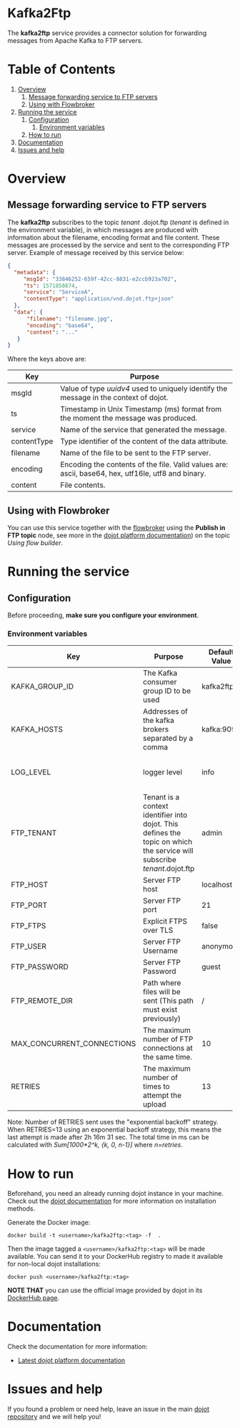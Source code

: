 # Kafka2Ftp

The **kafka2ftp** service provides a connector solution for forwarding messages from Apache Kafka to FTP servers.

# **Table of Contents**

1. [Overview](#overview)
   1. [Message forwarding service to FTP servers](##message-forwarding-service-to-ftp-servers)
   2. [Using with Flowbroker](##using-with-flowbroker)
2. [Running the service](#running-the-service)
   1. [Configuration](##configuration)
      1. [Environment variables](###environment-variables)
   2. [How to run](##how-to-run)
3. [Documentation](#documentation)
4. [Issues and help](#issues-and-help)

# Overview

## Message forwarding service to FTP servers

The **kafka2ftp**  subscribes to the topic *tenant* .dojot.ftp (*tenant* is defined in the environment variable), in which messages are produced with information about the filename, encoding format and file content. These messages are processed by the service and sent to the corresponding FTP server. Example of message received by this service below:

```json
{
  "metadata": {
     "msgId": "33846252-659f-42cc-8831-e2ccb923a702",
     "ts": 1571858674,
     "service": "ServiceA",
     "contentType": "application/vnd.dojot.ftp+json"
  },
  "data": {
      "filename": "filename.jpg",
      "encoding": "base64",
      "content": "..."
   }
}

```

Where the keys above are:

Key             | Purpose
--------------- | --------------------------------------------------------
msgId           | Value of type *uuidv4* used to uniquely identify the message in the context of dojot.
ts              | Timestamp in Unix Timestamp (ms) format from the moment the message was produced.
service         | Name of the service that generated the message.
contentType     | Type identifier of the content of the data attribute.
filename        | Name of the file to be sent to the FTP server.
encoding        | Encoding the contents of the file. Valid values are: ascii, base64, hex, utf16le, utf8 and binary.
content         | File contents.

## Using with Flowbroker

You can use this service together with the [flowbroker](https://github.com/dojot/flowbroker) using the **Publish in FTP topic** node, see more in the [dojot platform documentation](https://dojotdocs.readthedocs.io))  on the topic *Using flow builder*.

# Running the service

## Configuration

Before proceeding, **make sure you configure your environment**.

### Environment variables

Key                        | Purpose                                                  | Default Value      | Valid Values |
-------------------------- | -------------------------------------------------------- | ---------------    | -----------  |
KAFKA_GROUP_ID             | The Kafka consumer group ID to be used                   | kafka2ftp          | String       |
KAFKA_HOSTS                | Addresses of the kafka brokers separated by a comma      | kafka:9092         | hostname/IP  |
LOG_LEVEL                  | logger level                                             | info               | debug, error, warning, info  |
FTP_TENANT                 | Tenant is a context identifier into dojot. This defines the topic on which the service will subscribe *tenant*.dojot.ftp                  | admin               | String  |
FTP_HOST                   | Server FTP host                                          | localhost          | String                       |
FTP_PORT                   | Server FTP port                                          | 21                 | Natural number                      |
FTP_FTPS                   | Explicit FTPS over TLS                                   | false              | String (true or false)                |
FTP_USER                   | Server FTP Username                                      | anonymous          | String                       |
FTP_PASSWORD               | Server FTP Password                                      | guest              | String                       |
FTP_REMOTE_DIR             | Path where files will be sent (This path must exist previously)   | /                  | Path                         |
MAX_CONCURRENT_CONNECTIONS | The maximum number of FTP connections at the same time.                                            | 10                 | Natural number               |
RETRIES      | The maximum number of times to attempt the upload       | 13                 | Natural number               |

Note: Number of RETRIES sent uses the "exponential backoff" strategy. When RETRIES=13 using an exponential backoff strategy, this means the last attempt is made after 2h 16m 31 sec. The total time in ms can be calculated with _Sum[1000*2^k, {k, 0, n-1}]_ where *n=retries*.

# How to run

Beforehand, you need an already running dojot instance in your machine. Check out the
[dojot documentation](https://dojotdocs.readthedocs.io)
for more information on installation methods.

Generate the Docker image:

```shell
docker build -t <username>/kafka2ftp:<tag> -f  .
```

Then the image tagged a `<username>/kafka2ftp:<tag>` will be made available. You can send it to
your DockerHub registry to made it available for non-local dojot installations:

```shell
docker push <username>/kafka2ftp:<tag>
```

__NOTE THAT__  you can use the official image provided by dojot in its  [DockerHub page](https://hub.docker.com/r/dojot/kafka2ftp).

# Documentation

Check the documentation for more information:

- [Latest dojot platform documentation](https://dojotdocs.readthedocs.io/en/latest)

# Issues and help

If you found a problem or need help, leave an issue in the main
[dojot repository](https://github.com/dojot/dojot) and we will help you!